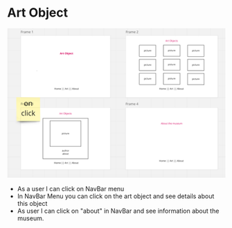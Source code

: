 # Art Object

![image](./src/images/wireframe.png)


* As a user I can click on NavBar menu 
* In NavBar Menu you can click on the art object and see details about this object
* As user I can click on "about" in NavBar and see information about the museum.